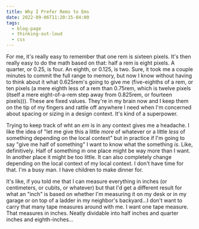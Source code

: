 ```yaml
---
title: Why I Prefer Rems to Ems
date: 2022-09-06T11:20:15-04:00
tags:
  - blog-page
  - thinking-out-loud
  - css
---
```


For me, it's really easy to remember that one rem is sixteen pixels. It's then really easy to do the math based on that: half a rem is eight pixels. A quarter, or 0.25, is four. An eighth, or 0.125, is two. Sure, it took me a couple minutes to commit the full range to memory, but now I know without having to think about it what 0.625rem's going to give me (five-eighths of a rem, or ten pixels (a mere eighth less of a rem than 0.75rem, which is twelve pixels (itself a mere eight-of-a-rem step away from 0.825rem, or fourteen pixels))). These are fixed values. They're in my brain now and I keep them on the tip of my fingers and rattle off anywhere I need when I'm concerned about spacing or sizing in a design context. It's kind of a superpower.

Trying to keep track of wht an _em_ is in any context gives me a headache. I like the idea of "let me give this a little _more_ of whatever or a little _less_ of something depending on the local context" but in practice if I'm going to say "give me half of something" I want to know what the something _is_. Like, definitively. Half of something in one place might be way more than I want. In another place it might be too little. It can also completely change depending on the local context of my local context. I don't have time for that. I'm a busy man. I have children to make dinner for.

It's like, if you told me that I can measure everything in inches (or centimeters, or cubits, or whatever) but that I'd get a different result for what an "inch" is based on whether I'm measuring it on my desk or in my garage or on top of a ladder in my neighbor's backyard...I don't want to carry that many tape measures around with me. I want one tape measure. That measures in inches. Neatly dividable into half inches and quarter inches and eighth-inches...
